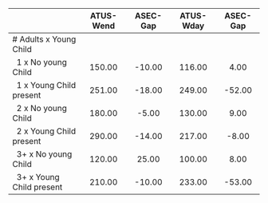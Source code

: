 
|                      |    ATUS-Wend |     ASEC-Gap |    ATUS-Wday |     ASEC-Gap |
| -------------------- | :----------: | :----------: | :----------: | :----------: |
| # Adults x Young Child |              |              |              |              |
| &nbsp;&nbsp;1 x No young Child |       150.00 |       -10.00 |       116.00 |         4.00 |
| &nbsp;&nbsp;1 x Young Child present |       251.00 |       -18.00 |       249.00 |       -52.00 |
| &nbsp;&nbsp;2 x No young Child |       180.00 |        -5.00 |       130.00 |         9.00 |
| &nbsp;&nbsp;2 x Young Child present |       290.00 |       -14.00 |       217.00 |        -8.00 |
| &nbsp;&nbsp;3+ x No young Child |       120.00 |        25.00 |       100.00 |         8.00 |
| &nbsp;&nbsp;3+ x Young Child present |       210.00 |       -10.00 |       233.00 |       -53.00 |

